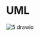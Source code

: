 # UML
![5 drawio](https://github.com/ssj7509/omok/assets/87068596/12b71402-6327-4765-8880-dad1ddb6f1df)
